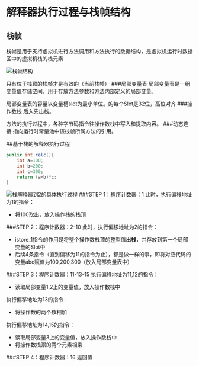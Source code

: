 # 解释器执行过程与栈帧结构
## 栈帧
栈帧是用于支持虚拟机进行方法调用和方法执行的数据结构，是虚拟机运行时数据区中的虚拟机栈的栈元素


![栈帧结构](http://askingwindy-gitcafe.qiniudn.com/栈帧结构.png)

只有位于栈顶的栈帧才是有效的（当前栈帧）
###局部变量表
局部变量表是一组变量值存储空间，用于存放方法参数和方法内部定义的局部变量。

局部变量表的容量以变量槽slot为最小单位。的每个Slot是32位，高位对齐
###操作数栈 
后入先出栈。

方法的执行过程中，各种字节码指令往操作数栈中写入和提取内容。
###动态连接 
指向运行时常量池中该栈帧所属方法的引用。

##基于栈的解释器执行过程
```java
public int calc(){
	int a=100;
	int b=200;
	int c=300;
	return (a+b)*c;
}
```
![栈解释器到2的具体执行过程](http://askingwindy-gitcafe.qiniudn.com/栈解释器.png)
###STEP 1：程序计数器：1
此时，执行偏移地址为1的指令：
- 将100取出，放入操作栈的栈顶

###STEP 2：程序计数器：2-10
此时，执行偏移地址为2的指令：
- istore_1指令的作用是将整个操作数栈顶的整型值**出栈**，并存放到第一个局部变量的Slot中
- 后续4条指令（直到偏移为11的指令为止），都是做一样的事，即将对应代码的变量abc赋值为100,200,300（放入局部变量表中）

###STEP 3：程序计数器：11-13-15
执行偏移地址为11,12的指令：
- 读取局部变量1,2上的变量值，放入操作数栈中

执行偏移地址为13的指令：
- 将操作数的两个数相加

执行偏移地址为14,15的指令：
- 读取局部变量3上的变量值，放入操作数栈中
- 将操作数栈顶的两个元素相乘

###STEP 4：程序计数器：16
返回值

